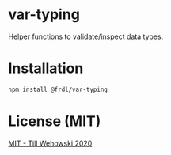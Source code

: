 # var-typing
Helper functions to validate/inspect data types.

# Installation
````bash
npm install @frdl/var-typing
````

# License (MIT)
[MIT - Till Wehowski 2020](]https://github.com/frdl/var-typing/blob/master/LICENSE)
